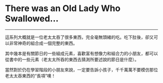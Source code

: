 # There was an Old Lady Who Swallowed...
---
這系列大概就是一位老太太吞了很多東西，完全毫無頭緒的吃。吃下肚後，卻又可以非常神奇的組合成一個完整的東西。

其中幾本是有關節日的一些組成元素，喜歡富有想像力和組合力的小朋友，都可以從書中的一些元素（老太太所吞的東西去猜測所要述說的節日是什麼）。

當然對於仍在學習階段的小朋友來說，一定要告訴小孩子，千千萬萬不要模仿那位老太太吞東西的“長項”噢！
